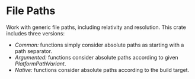# File Paths

Work with generic file paths, including relativity and resolution. This crate includes three versions:

- _Common:_ functions simply consider absolute paths as starting with a path separator.
- _Argumented:_ functions consider absolute paths according to given _PlatformPathVariant_.
- _Native:_ functions consider absolute paths according to the build target.